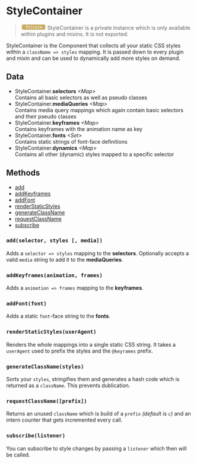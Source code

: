 # StyleContainer
> <img src="../../../../res/private-badge.png" height=15> StyleContainer is a private instance which is only available within plugins and mixins. It is not exported.

StyleContainer is the Component that collects all your static CSS styles within a `className => styles` mapping.
It is passed down to every plugin and mixin and can be used to dynamically add more styles on demand.

## Data
* StyleContainer.**selectors** *&lt;Map>*<br>
Contains all basic selectors as well as pseudo classes
* StyleContainer.**mediaQueries** *&lt;Map>*<br>
Contains media query mappings which again contain basic selectors and their pseudo classes
* StyleContainer.**keyframes** *&lt;Map>*<br>
Contains keyframes with the animation name as key
* StyleContainer.**fonts** *&lt;Set>*<br>
Contains static strings of font-face definitions
* StyleContainer.**dynamics** *&lt;Map>*<br>
Contains all other (dynamic) styles mapped to a specific selector

## Methods
* [add](#addselector-styles--media)
* [addKeyframes](#addkeyframesanimation-frames)
* [addFont](#addfontfont)
* [renderStaticStyles](#renderstaticstylesuseragent)
* [generateClassName](#generateclassnamestyles)
* [requestClassName](#requestclassname--prefix)
* [subscribe](#subscribelistener)

### `add(selector, styles [, media])`
Adds a `selector => styles` mapping to the **selectors**. Optionally accepts a valid `media` string to add it to the **mediaQueries**.
### `addKeyframes(animation, frames)`
Adds a `animation => frames` mapping to the **keyframes**.
### `addFont(font)`
Adds a static `font`-face string to the **fonts**.
### `renderStaticStyles(userAgent)`
Renders the whole mappings into a single static CSS string. It takes a `userAgent` used to prefix the styles and the `@keyrames` prefix.
### `generateClassName(styles)`
Sorts your `styles`, stringifies them and generates a hash code which is returned as a `className`. This prevents dublication.
### `requestClassName([prefix])`
Returns an unused `className` which is build of a `prefix` *(default is `c`)* and an intern counter that gets incremented every call.
### `subscribe(listener)`
You can subscribe to style changes by passing a `listener` which then will be called.
